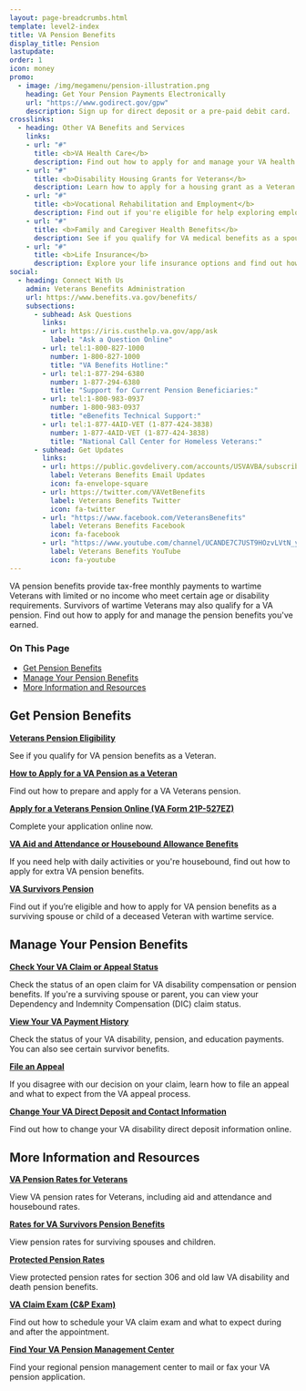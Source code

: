 ```yaml
---
layout: page-breadcrumbs.html
template: level2-index
title: VA Pension Benefits
display_title: Pension
lastupdate:
order: 1
icon: money
promo:
  - image: /img/megamenu/pension-illustration.png
    heading: Get Your Pension Payments Electronically
    url: "https://www.godirect.gov/gpw"
    description: Sign up for direct deposit or a pre-paid debit card.
crosslinks:
  - heading: Other VA Benefits and Services
    links:
    - url: "#"
      title: <b>VA Health Care</b>
      description: Find out how to apply for and manage your VA health care benefits.
    - url: "#"
      title: <b>Disability Housing Grants for Veterans</b>
      description: Learn how to apply for a housing grant as a Veteran or Servicemember with a service-connected disability.
    - url: "#"
      title: <b>Vocational Rehabilitation and Employment</b>
      description: Find out if you're eligible for help exploring employment options, any training you may need, and other voc rehab services.
    - url: "#"
      title: <b>Family and Caregiver Health Benefits</b>
      description: See if you qualify for VA medical benefits as a spouse, surviving spouse, dependent child, or caregiver.
    - url: "#"
      title: <b>Life Insurance</b>
      description: Explore your life insurance options and find out how to apply as a Veteran, Servicemember, or family member.
social:
  - heading: Connect With Us
    admin: Veterans Benefits Administration
    url: https://www.benefits.va.gov/benefits/
    subsections:
      - subhead: Ask Questions
        links:
        - url: https://iris.custhelp.va.gov/app/ask
          label: "Ask a Question Online"
        - url: tel:1-800-827-1000
          number: 1-800-827-1000
          title: "VA Benefits Hotline:"
        - url: tel:1-877-294-6380
          number: 1-877-294-6380
          title: "Support for Current Pension Beneficiaries:"
        - url: tel:1-800-983-0937
          number: 1-800-983-0937
          title: "eBenefits Technical Support:"
        - url: tel:1-877-4AID-VET (1-877-424-3838)
          number: 1-877-4AID-VET (1-877-424-3838)
          title: "National Call Center for Homeless Veterans:"
      - subhead: Get Updates
        links:
        - url: https://public.govdelivery.com/accounts/USVAVBA/subscriber/new
          label: Veterans Benefits Email Updates
          icon: fa-envelope-square
        - url: https://twitter.com/VAVetBenefits
          label: Veterans Benefits Twitter
          icon: fa-twitter
        - url: "https://www.facebook.com/VeteransBenefits"
          label: Veterans Benefits Facebook
          icon: fa-facebook
        - url: "https://www.youtube.com/channel/UCANDE7C7UST9HOzvLVtN_yg"
          label: Veterans Benefits YouTube
          icon: fa-youtube
---
```


<p class="va-introtext">
VA pension benefits provide tax-free monthly payments to wartime Veterans with limited or no income who meet certain age or disability requirements. Survivors of wartime Veterans may also qualify for a VA pension. Find out how to apply for and manage the pension benefits you've earned.
</p>

<h3>On This Page</h3>

<ul>
  <li><a href="#get">Get Pension Benefits</a></li>
  <li><a href="#manage">Manage Your Pension Benefits</a></li>
  <li><a href="#more">More Information and Resources</a></li>
</ul>

<section class='usa-grid'>
  <div class="va-h-ruled--stars"></div>
</section>

<section id="get" class="merger-majorlinks">

  <h2 class>Get Pension Benefits</h2>

  <div class="link">
    <a href="#"><b>Veterans Pension Eligibility</b></a>
    <p>See if you qualify for VA pension benefits as a Veteran.
  </div>

  <div class="link">
    <a href="#"><b>How to Apply for a VA Pension as a Veteran</b></a>
    <p>Find out how to prepare and apply for a VA Veterans pension.</p>
  </div>

  <div class="link">
    <a href="#"><b>Apply for a Veterans Pension Online (VA Form 21P-527EZ)</b></a>
    <p>Complete your application online now.</p>
  </div>

  <div class="link">
    <a href="#"><b>VA Aid and Attendance or Housebound Allowance Benefits</b></a>
    <p>If you need help with daily activities or you're housebound, find out how to apply for extra VA pension benefits.</p>
  </div>

  <div class="link">
    <a href="#"><b>VA Survivors Pension</b></a>
    <p>Find out if you’re eligible and how to apply for VA pension benefits as a surviving spouse or child of a deceased Veteran with wartime service.</p>
  </div>

</section>

<section class='usa-grid'>
  <div class="va-h-ruled--stars"></div>
</section>

<section id="manage" class="merger-majorlinks">

  <h2>Manage Your Pension Benefits</h2>

  <div class="link">
    <a href="https://www.ebenefits.va.gov/ebenefits/about/feature?feature=compensation-pension-claim-status"><b>Check Your VA Claim or Appeal Status</b></a>
    <p>Check the status of an open claim for VA disability compensation or pension benefits. If you're a surviving spouse or parent, you can view your Dependency and Indemnity Compensation (DIC) claim status.</p>
    </div>

  <div class="link">
    <a href="https://www.ebenefits.va.gov/ebenefits/about/feature?feature=payment-history"><b>View Your VA Payment History</b></a>
    <p>Check the status of your VA disability, pension, and education payments. You can also see certain survivor benefits.</p>
  </div>

  <div class="link">
    <a href="#"><b>File an Appeal</b></a>
    <p>If you disagree with our decision on your claim, learn how to file an appeal and what to expect from the VA appeal process.</p>
  </div>

  <div class="link">
    <a href="https://www.ebenefits.va.gov/ebenefits/about/feature?feature=direct-deposit-and-contact-information"><b>Change Your VA Direct Deposit and Contact Information</b></a>
    <p>Find out how to change your VA disability direct deposit information online.</p>
  </div>

</section>

<section class='usa-grid'>
  <div class="va-h-ruled--stars"></div>
</section>

<section id="more" class="merger-majorlinks">

  <h2>More Information and Resources</h2>

  <div class="link">
    <a href="#"><b>VA Pension Rates for Veterans</b></a>
    <p>View VA pension rates for Veterans, including aid and attendance and housebound rates.</p>
  </div>

  <div class="link">
    <a href="#"><b>Rates for VA Survivors Pension Benefits</b></a>
    <p>View pension rates for surviving spouses and children.</p>
  </div>

  <div class="link">
    <a href="https://www.benefits.va.gov/PENSION/current_protected_pension_rate_tables.asp"><b>Protected Pension Rates</b></a>
    <p>View protected pension rates for section 306 and old law VA disability and death pension benefits.</p>
  </div>

  <div class="link">
    <a href="#"><b>VA Claim Exam (C&P Exam)</b></a>
    <p>Find out how to schedule your VA claim exam and what to expect during and after the appointment.</p>
  </div>

  <div class="link">
    <a href="#"><b>Find Your VA Pension Management Center</b></a>
    <p>Find your regional pension management center to mail or fax your VA pension application.</p>
  </div>

</section>
